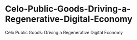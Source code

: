 # Celo-Public-Goods-Driving-a-Regenerative-Digital-Economy
Celo Public Goods: Driving a Regenerative Digital Economy
